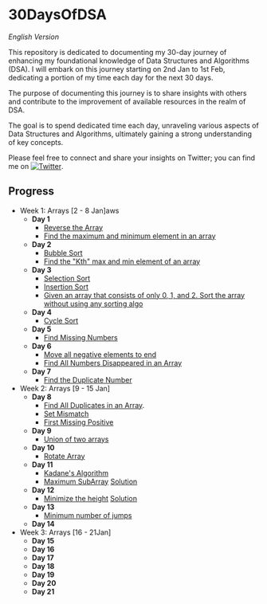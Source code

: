 # 30DaysOfDSA

*English Version*

This repository is dedicated to documenting my 30-day journey of enhancing my foundational knowledge of Data Structures and Algorithms (DSA). I will embark on this journey starting on 2nd Jan to 1st Feb, dedicating a portion of my time each day for the next 30 days.

The purpose of documenting this journey is to share insights with others and contribute to the improvement of available resources in the realm of DSA.

The goal is to spend dedicated time each day, unraveling various aspects of Data Structures and Algorithms, ultimately gaining a strong understanding of key concepts.

Please feel free to connect and share your insights on Twitter; you can find me on [![Twitter](https://img.shields.io/twitter/follow/mohd_981?style=style=social)](https://twitter.com/mohd_981).

## Progress
- Week 1: Arrays [2 - 8 Jan]aws
  - **Day 1**
    - [Reverse the Array](https://www.geeksforgeeks.org/write-a-program-to-reverse-an-array-or-string/)
    - [Find the maximum and minimum element in an array](https://www.geeksforgeeks.org/problems/find-minimum-and-maximum-element-in-an-array4428/1)
  - **Day 2**
    - [Bubble Sort](https://www.youtube.com/watch?v=F5MZyqRp_IM&t=1s&ab_channel=KunalKushwaha)
    - [Find the "Kth" max and min element of an array](https://www.geeksforgeeks.org/problems/kth-smallest-element5635/1)
  - **Day 3**
    - [Selection Sort](https://www.youtube.com/watch?v=Nd4SCCIHFWk&ab_channel=KunalKushwaha)
    - [Insertion Sort](https://www.youtube.com/watch?v=By_5-RRqVeE&ab_channel=KunalKushwaha)
    - [Given an array that consists of only 0, 1, and 2. Sort the array without using any sorting algo](https://www.geeksforgeeks.org/problems/sort-an-array-of-0s-1s-and-2s4231/1)
  - **Day 4**
    - [Cycle Sort](https://www.youtube.com/watch?v=JfinxytTYFQ&ab_channel=KunalKushwaha)
  - **Day 5**
    - [Find Missing Numbers](https://leetcode.com/problems/missing-number/)
  - **Day 6**
    - [Move all negative elements to end](https://www.geeksforgeeks.org/problems/move-all-negative-elements-to-end1813/1)
    - [Find All Numbers Disappeared in an Array](https://leetcode.com/problems/find-all-numbers-disappeared-in-an-array/)
  - **Day 7**
    - [Find the Duplicate Number](https://leetcode.com/problems/find-the-duplicate-number/)
- Week 2: Arrays [9 - 15 Jan]
  - **Day 8**
    - [Find All Duplicates in an Array](https://leetcode.com/problems/find-all-duplicates-in-an-array/).
    - [Set Mismatch](https://leetcode.com/problems/set-mismatch/)
    - [First Missing Positive](https://leetcode.com/problems/first-missing-positive/)
  - **Day 9**
    - [Union of two arrays](https://www.geeksforgeeks.org/problems/union-of-two-arrays3538/1)
  - **Day 10**
    - [Rotate Array](https://www.geeksforgeeks.org/problems/cyclically-rotate-an-array-by-one2614/1)
  - **Day 11**
    - [Kadane's Algorithm](https://www.youtube.com/watch?v=w4W6yya1PIc&ab_channel=CodeHelp-byBabbar)
    - [Maximum SubArray](https://leetcode.com/problems/maximum-subarray/description/) [Solution](https://www.enjoyalgorithms.com/blog/maximum-subarray-sum/)
  - **Day 12**
    - [Minimize the height](https://www.geeksforgeeks.org/problems/minimize-the-heights3351/1) [Solution](https://www.youtube.com/watch?v=tSLiZAQG9NM&ab_channel=GeeksforGeeksPractice)
  - **Day 13**
    - [Minimum number of jumps](https://www.geeksforgeeks.org/problems/minimum-number-of-jumps-1587115620/1)
  - **Day 14**
- Week 3: Arrays [16 - 21Jan]
  - **Day 15**
  - **Day 16**
  - **Day 17**
  - **Day 18**
  - **Day 19**
  - **Day 20**
  - **Day 21**
